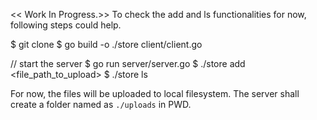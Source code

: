 << Work In Progress.>>
To check the add and ls functionalities for now, following steps could help.

$ git clone <repository>
$ go build -o ./store client/client.go

// start the server
$ go run server/server.go
$ ./store add <file_path_to_upload>
$ ./store ls

For now, the files will be uploaded to local filesystem. The server shall create a folder named as `./uploads` in PWD.